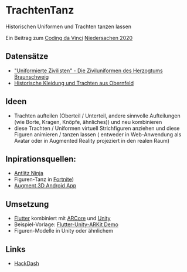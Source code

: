# TrachtenTanz
Historischen Uniformen und Trachten tanzen lassen

Ein Beitrag zum [Coding da Vinci](https://codingdavinci.de/) [Niedersachen 2020](https://codingdavinci.de/de/events/niedersachsen-2020)

## Datensätze
 * ["Uniformierte Zivilisten" - Die Ziviluniformen des Herzogtums Braunschweig](https://codingdavinci.de/de/daten/uniformierte-zivilisten-die-ziviluniformen-des-herzogtums-braunschweig)
 * [Historische Kleidung und Trachten aus Obernfeld](https://codingdavinci.de/de/daten/historische-kleidung-und-trachten)
 
## Ideen
 * Trachten aufteilen (Oberteil / Unterteil, andere sinnvolle Aufteilungen (wie Borte, Kragen, Knöpfe, ähnliches)) und neu kombinieren
 * diese Trachten / Uniformen virtuell Strichfiguren anziehen und diese Figuren animieren / tanzen lassen ( entweder in Web-Anwendung als Avatar oder in Augmented Reality projeziert in den realen Raum)
 
## Inpirationsquellen: 
 * [Antlitz Ninja](https://codingdavinci.de/projects/2018_rm/ANTLITZ.NINJA.html)
 * Figuren-Tanz in [Fortnite](https://de.wikipedia.org/wiki/Fortnite))
 * [Augment 3D Android App](https://play.google.com/store/apps/details?id=com.ar.augment&hl=en)

## Umsetzung
 * [Flutter](https://flutter.dev/) kombiniert mit [ARCore](https://developers.google.com/ar) und [Unity](https://unity.com/de)
 * Beispiel-Vorlage: [Flutter-Unity-ARKit Demo](https://github.com/juicycleff/flutter-unity-arkit-demo )
 * Figuren-Modelle in Unity oder ähnlichem

## Links
 * [HackDash](https://hackdash.org/projects/5f943a82d75f2e3c539e44e8)
